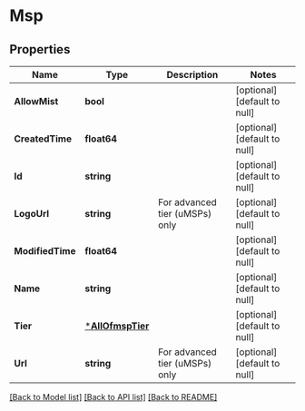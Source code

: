 # Msp

## Properties
Name | Type | Description | Notes
------------ | ------------- | ------------- | -------------
**AllowMist** | **bool** |  | [optional] [default to null]
**CreatedTime** | **float64** |  | [optional] [default to null]
**Id** | **string** |  | [optional] [default to null]
**LogoUrl** | **string** | For advanced tier (uMSPs) only | [optional] [default to null]
**ModifiedTime** | **float64** |  | [optional] [default to null]
**Name** | **string** |  | [optional] [default to null]
**Tier** | [***AllOfmspTier**](AllOfmspTier.md) |  | [optional] [default to null]
**Url** | **string** | For advanced tier (uMSPs) only | [optional] [default to null]

[[Back to Model list]](../README.md#documentation-for-models) [[Back to API list]](../README.md#documentation-for-api-endpoints) [[Back to README]](../README.md)

